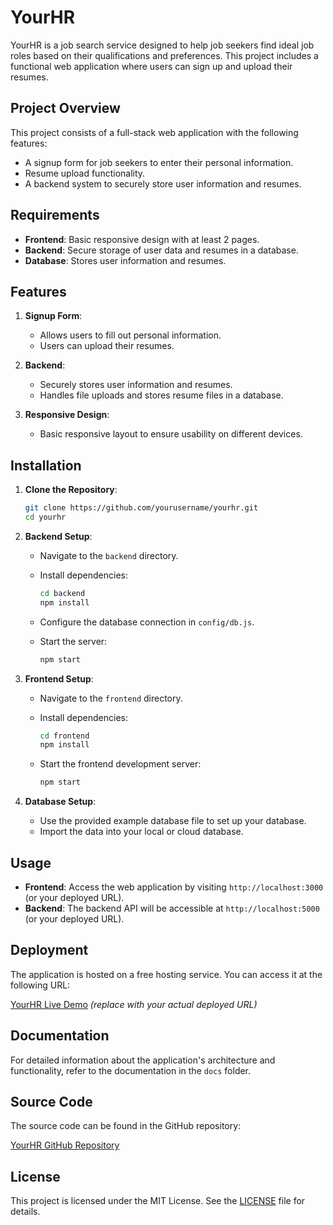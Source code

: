 

# YourHR

YourHR is a job search service designed to help job seekers find ideal job roles based on their qualifications and preferences. This project includes a functional web application where users can sign up and upload their resumes.

## Project Overview

This project consists of a full-stack web application with the following features:
- A signup form for job seekers to enter their personal information.
- Resume upload functionality.
- A backend system to securely store user information and resumes.

## Requirements

- **Frontend**: Basic responsive design with at least 2 pages.
- **Backend**: Secure storage of user data and resumes in a database.
- **Database**: Stores user information and resumes.

## Features

1. **Signup Form**:
   - Allows users to fill out personal information.
   - Users can upload their resumes.

2. **Backend**:
   - Securely stores user information and resumes.
   - Handles file uploads and stores resume files in a database.

3. **Responsive Design**:
   - Basic responsive layout to ensure usability on different devices.

## Installation

1. **Clone the Repository**:

    ```bash
    git clone https://github.com/yourusername/yourhr.git
    cd yourhr
    ```

2. **Backend Setup**:

    - Navigate to the `backend` directory.
    - Install dependencies:

      ```bash
      cd backend
      npm install
      ```

    - Configure the database connection in `config/db.js`.
    - Start the server:

      ```bash
      npm start
      ```

3. **Frontend Setup**:

    - Navigate to the `frontend` directory.
    - Install dependencies:

      ```bash
      cd frontend
      npm install
      ```

    - Start the frontend development server:

      ```bash
      npm start
      ```

4. **Database Setup**:

    - Use the provided example database file to set up your database.
    - Import the data into your local or cloud database.

## Usage

- **Frontend**: Access the web application by visiting `http://localhost:3000` (or your deployed URL).
- **Backend**: The backend API will be accessible at `http://localhost:5000` (or your deployed URL).

## Deployment

The application is hosted on a free hosting service. You can access it at the following URL:

[YourHR Live Demo](https://yourhr-jainam.vercel.app) *(replace with your actual deployed URL)*

## Documentation

For detailed information about the application's architecture and functionality, refer to the documentation in the `docs` folder.

## Source Code

The source code can be found in the GitHub repository:

[YourHR GitHub Repository](https://github.com/jainam-b/yourhr)



## License

This project is licensed under the MIT License. See the [LICENSE](LICENSE) file for details.

